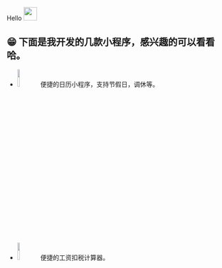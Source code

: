 
Hello <img src="https://user-images.githubusercontent.com/12118567/87376971-7116d000-c5be-11ea-89af-d2460c0cc3ea.gif" width="30 px"><br>
## 😁 下面是我开发的几款小程序，感兴趣的可以看看哈。
- <img width="10%" src="https://user-images.githubusercontent.com/12118567/109082668-64a34a00-773f-11eb-93cd-bc83b55fd846.jpg"/> 便捷的日历小程序，支持节假日，调休等。
- <img width="10%" src="https://user-images.githubusercontent.com/12118567/109082681-6836d100-773f-11eb-9700-c8d217ccdbd5.jpg"/> 便捷的工资扣税计算器。
